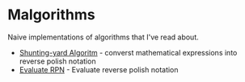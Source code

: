 # Malgorithms
Naive implementations of algorithms that I've read about.

* [Shunting-yard Algoritm](https://github.com/Jwhiles/Malgorithms/tree/02963ed3f8e2d38776074934daf06ebd07dffe01/shunting_yard) - converst mathematical expressions into reverse polish notation
* [Evaluate RPN](https://github.com/Jwhiles/Malgorithms/tree/02963ed3f8e2d38776074934daf06ebd07dffe01/evaluate_rpn) - Evaluate reverse polish notation
